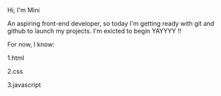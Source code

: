 Hi, I'm Mini

An aspiring front-end developer, so today I'm getting ready with git and github to launch my projects.
I'm exicted to begin YAYYYY !!

For now, I know:

1.html

2.css

3.javascript

